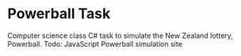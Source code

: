 # Powerball Task

Computer science class C# task to simulate the New Zealand lottery, Powerball.
Todo: JavaScript Powerball simulation site
